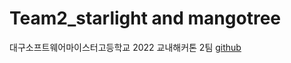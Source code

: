 # Team2_starlight and mangotree
대구소프트웨어마이스터고등학교 2022 교내해커톤 2팀 [github](https://github.com/starligh7)
